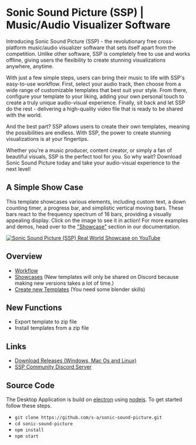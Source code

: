 # Sonic Sound Picture (SSP) | Music/Audio Visualizer Software

Introducing Sonic Sound Picture (SSP) - the revolutionary free cross-platform music/audio visualizer software that sets itself apart from the competition. Unlike other software, SSP is completely free to use and works offline, giving users the flexibility to create stunning visualizations anywhere, anytime.

With just a few simple steps, users can bring their music to life with SSP's easy-to-use workflow. First, select your audio track, then choose from a wide range of customizable templates that best suit your style. From there, configure your template to your liking, adding your own personal touch to create a truly unique audio-visual experience. Finally, sit back and let SSP do the rest - delivering a high-quality video file that is ready to be shared with the world.

And the best part? SSP allows users to create their own templates, meaning the possibilities are endless. With SSP, the power to create stunning visualizations is at your fingertips.

Whether you're a music producer, content creator, or simply a fan of beautiful visuals, SSP is the perfect tool for you. So why wait? Download Sonic Sound Picture today and take your audio-visual experience to the next level!

## A Simple Show Case

This template showcases various elements, including custom text, a down counting timer, a progress bar, and simplistic vertical moving bars. These bars react to the frequency spectrum of 16 bars, providing a visually appealing display. Click on the image to see it in action! For more examples and demos, head over to the ["Showcase"](./SHOWCASE.md) section in our documentation.

[![Sonic Sound Picture (SSP) Real World Showcase on YouTube](https://img.youtube.com/vi/CkwoATMSfSs/maxresdefault.jpg)](https://www.youtube.com/watch?v=CkwoATMSfSs)

## Overview

- [Workflow](WORKFLOW.md)
- [Showcases](SHOWCASE.md) (New templates will only be shared on Discord because making new versions takes a lot of time.)
- [Create new Templates](CREATORS.md) (You need some blender skills)
	
## New Functions

- Export template to zip file
- Install templates from a zip file

## Links

- [Download Releases (Windows, Mac Os and Linux)](https://github.com/s-a/sonic-sound-picture/releases) 
- [SSP Community Discord Server](https://discord.com/invite/MaKtp6jx3T) 

## Source Code

The Desktop Application is build on [electron](https://www.electronjs.org/) using [nodejs](https://nodejs.org/). To get started follow these steps. 

- `git clone https://github.com/s-a/sonic-sound-picture.git`
- `cd sonic-sound-picture` 
- `npm install` 
- `npm start`